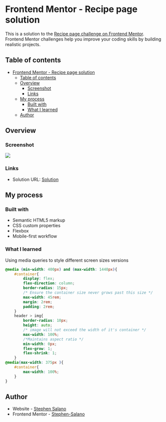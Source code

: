 # Frontend Mentor - Recipe page solution

This is a solution to the [Recipe page challenge on Frontend Mentor](https://www.frontendmentor.io/challenges/recipe-page-KiTsR8QQKm). Frontend Mentor challenges help you improve your coding skills by building realistic projects. 

## Table of contents

- [Frontend Mentor - Recipe page solution](#frontend-mentor---recipe-page-solution)
  - [Table of contents](#table-of-contents)
  - [Overview](#overview)
    - [Screenshot](#screenshot)
    - [Links](#links)
  - [My process](#my-process)
    - [Built with](#built-with)
    - [What I learned](#what-i-learned)
  - [Author](#author)

## Overview

### Screenshot

![](./screenshot.jpg)

### Links

- Solution URL: [Solution](https://github.com/Stephen-Salano/recipe-page-main)

## My process

### Built with

- Semantic HTML5 markup
- CSS custom properties
- Flexbox
- Mobile-first workflow

### What I learned
Using media queries to style different screen sizes versions

```css
@media (min-width: 400px) and (max-width: 1440px){
    #container{
        display: flex;
        flex-direction: column;
        border-radius: 15px;
        /* Ensure the container size never grows past this size */
        max-width: 45rem;
        margin: 2rem;
        padding: 2rem;
    }
    header > img{
        border-radius: 10px;
        height: auto;
        /* image will not exceed the width of it's container */
        max-width: 100%;
        /*Maintains aspect ratio */
        min-width: 0px;
        flex-grow: 1;
        flex-shrink: 1;
    }
@media(max-width: 375px ){
    #container{
        max-width: 100%;
    }
}
```
## Author

- Website - [Stephen Salano](https://www.your-site.com)
- Frontend Mentor - [Stephen-Salano](https://www.frontendmentor.io/profile/yourusername)
